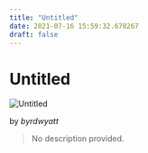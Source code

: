 ```yaml
---
title: "Untitled"
date: 2021-07-16 15:59:32.678267
draft: false
---
```


# Untitled

![Untitled](../images/b8164430-e678-11eb-b023-60f262b60b65.png)

by *byrdwyatt*



> No description provided.